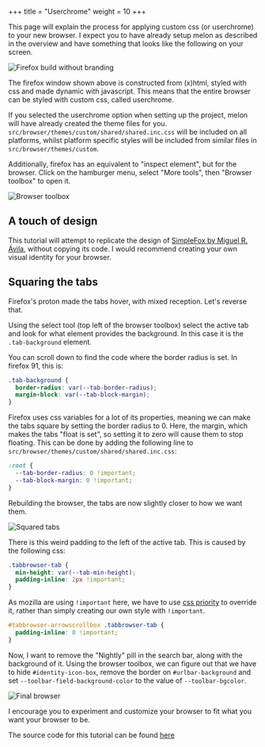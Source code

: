 +++
title = "Userchrome"
weight = 10
+++

This page will explain the process for applying custom css (or userchrome) to your new browser. I expect you to have already setup melon as described in the overview and have something that looks like the following on your screen.

![Firefox build without branding](https://cdn.statically.io/img/dothq.github.io/f=auto/melon/images/userchrome/css-basic.png)

The firefox window shown above is constructed from (x)html, styled with css and made dynamic with javascript. This means that the entire browser can be styled with custom css, called userchrome.

If you selected the userchrome option when setting up the project, melon will have already created the theme files for you. `src/browser/themes/custom/shared/shared.inc.css` will be included on all platforms, whilst platform specific styles will be included from similar files in `src/browser/themes/custom`.

Additionally, firefox has an equivalent to "inspect element", but for the browser. Click on the hamburger menu, select "More tools", then "Browser toolbox" to open it.

![Browser toolbox](https://cdn.statically.io/img/dothq.github.io/f=auto/melon/images/userchrome/browser-toolbox.png)

## A touch of design

This tutorial will attempt to replicate the design of [SimpleFox by Miguel R. Ávila](https://github.com/migueravila/SimpleFox), without copying its code. I would recommend creating your own visual identity for your browser.

## Squaring the tabs

Firefox's proton made the tabs hover, with mixed reception. Let's reverse that.

Using the select tool (top left of the browser toolbox) select the active tab and look for what element provides the background. In this case it is the `.tab-background` element.

You can scroll down to find the code where the border radius is set. In firefox 91, this is:

```css
.tab-background {
  border-radius: var(--tab-border-radius);
  margin-block: var(--tab-block-margin);
}
```

Firefox uses css variables for a lot of its properties, meaning we can make the tabs square by setting the border radius to 0. Here, the margin, which makes the tabs "float is set", so setting it to zero will cause them to stop floating. This can be done by adding the following line to `src/browser/themes/custom/shared/shared.inc.css`:

```css
:root {
  --tab-border-radius: 0 !important;
  --tab-block-margin: 0 !important;
}
```

Rebuilding the browser, the tabs are now slightly closer to how we want them.

![Squared tabs](https://cdn.statically.io/img/dothq.github.io/f=auto/melon/images/userchrome/css-square-tabs.png)

There is this weird padding to the left of the active tab. This is caused by the following css:

```css
.tabbrowser-tab {
  min-height: var(--tab-min-height);
  padding-inline: 2px !important;
}
```

As mozilla are using `!important` here, we have to use [css priority](https://marksheet.io/css-priority.html) to override it, rather than simply creating our own style with `!important`.

```css
#tabbrowser-arrowscrollbox .tabbrowser-tab {
  padding-inline: 0 !important;
}
```

Now, I want to remove the "Nightly" pill in the search bar, along with the background of it. Using the browser toolbox, we can figure out that we have to hide `#identity-icon-box`, remove the border on `#urlbar-background` and set `--toolbar-field-background-color` to the value of `--toolbar-bgcolor`.

![Final browser](https://cdn.statically.io/img/dothq.github.io/f=auto/melon/images/userchrome/css-final.png)

I encourage you to experiment and customize your browser to fit what you want your browser to be.

The source code for this tutorial can be found [here](https://github.com/trickypr/watermelon)
